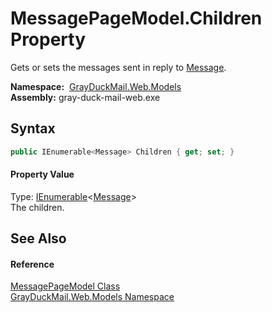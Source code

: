 MessagePageModel.Children Property
==================================
Gets or sets the messages sent in reply to [Message][1].

  **Namespace:**  [GrayDuckMail.Web.Models][2]  
  **Assembly:** gray-duck-mail-web.exe

Syntax
------

```csharp
public IEnumerable<Message> Children { get; set; }
```

#### Property Value
Type: [IEnumerable][3]&lt;[Message][4]>  
 The children. 

See Also
--------

#### Reference
[MessagePageModel Class][5]  
[GrayDuckMail.Web.Models Namespace][2]  

[1]: Message.md
[2]: ../README.md
[3]: https://docs.microsoft.com/dotnet/api/system.collections.generic.ienumerable-1
[4]: ../../GrayDuckMail.Common.Database/Message/README.md
[5]: README.md